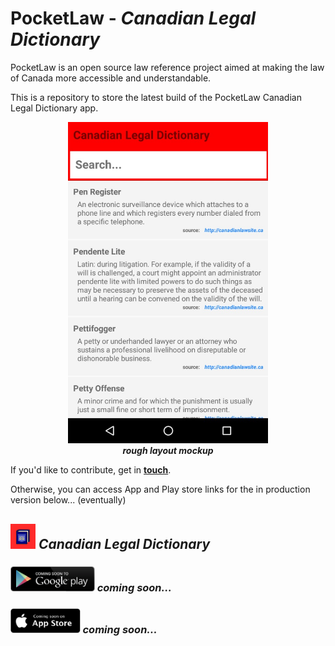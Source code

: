 # PocketLaw - ***Canadian Legal Dictionary***
PocketLaw is an open source law reference project aimed at making the law of Canada more accessible and understandable.

This is a repository to store the latest build of the PocketLaw Canadian Legal Dictionary app. 

<p align="center">
  <img src="https://github.com/pocket-law/canadian-legal-dictionary/blob/master/screenshots/roughlayout.jpg" width="320"><br>
    <b><i>rough layout mockup</i></b>
</p>


If you'd like to contribute, get in <b><a href="mailto:ggdev3@gmail.com">touch</a></b>.

Otherwise, you can access App and Play store links for the in production version below... (eventually)

## <img src="https://github.com/pocket-law/canadian-legal-dictionary/blob/master/screenshots/logos/logo.png" width="40"> <i>Canadian Legal Dictionary</i>

### <img src="https://github.com/pocket-law/canadian-legal-dictionary/blob/master/screenshots/cs1.png" height="40"> *coming soon...*

### <img src="https://github.com/pocket-law/canadian-legal-dictionary/blob/master/screenshots/cs2.png" height="40"> *coming soon...*





